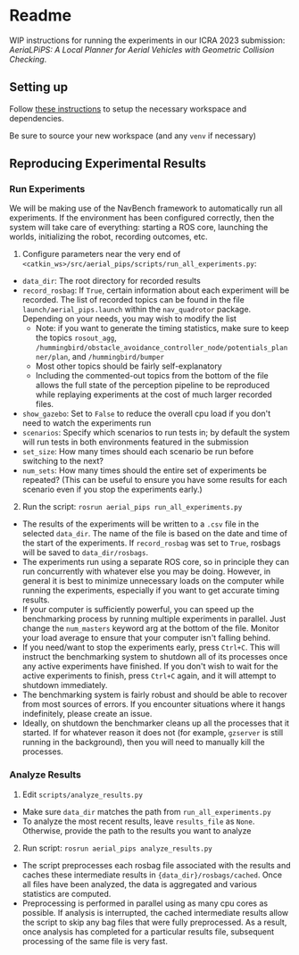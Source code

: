 # Readme
WIP instructions for running the experiments in our ICRA 2023 submission: _AeriaLPiPS: A Local Planner for Aerial Vehicles with Geometric Collision
Checking_. 

## Setting up
Follow [these instructions](https://github.com/ivalab/NavBench/tree/master/ICRA2023) to setup the necessary workspace and dependencies.

Be sure to source your new workspace (and any `venv` if necessary)



## Reproducing Experimental Results
### Run Experiments
We will be making use of the NavBench framework to automatically run all experiments. If the environment has been configured correctly, then the system will take care of everything: starting a ROS core, launching the worlds, initializing the robot, recording outcomes, etc. 
1. Configure parameters near the very end of `<catkin_ws>/src/aerial_pips/scripts/run_all_experiments.py`:
  - `data_dir`: The root directory for recorded results
  - `record_rosbag`: If `True`, certain information about each experiment will be recorded. The list of recorded topics can be found in the file `launch/aerial_pips.launch` within the `nav_quadrotor` package. Depending on your needs, you may wish to modify the list
    - Note: if you want to generate the timing statistics, make sure to keep the topics `rosout_agg`, `/hummingbird/obstacle_avoidance_controller_node/potentials_planner/plan`, and `/hummingbird/bumper`
    - Most other topics should be fairly self-explanatory
    - Including the commented-out topics from the bottom of the file allows the full state of the perception pipeline to be reproduced while replaying experiments at the cost of much larger recorded files.
  - `show_gazebo`: Set to `False` to reduce the overall cpu load if you don't need to watch the experiments run
  - `scenarios`: Specify which scenarios to run tests in; by default the system will run tests in both environments featured in the submission
  - `set_size`: How many times should each scenario be run before switching to the next?
  - `num_sets`: How many times should the entire set of experiments be repeated? (This can be useful to ensure you have some results for each scenario even if you stop the experiments early.)
2. Run the script: `rosrun aerial_pips run_all_experiments.py`
  - The results of the experiments will be written to a `.csv` file in the selected `data_dir`. The name of the file is based on the date and time of the start of the experiments. If `record_rosbag` was set to `True`, rosbags will be saved to `data_dir/rosbags`.
  - The experiments run using a separate ROS core, so in principle they can run concurrently with whatever else you may be doing. However, in general it is best to minimize unnecessary loads on the computer while running the experiments, especially if you want to get accurate timing results.
  - If your computer is sufficiently powerful, you can speed up the benchmarking process by running multiple experiments in parallel. Just change the `num_masters` keyword arg at the bottom of the file. Monitor your load average to ensure that your computer isn't falling behind.
  - If you need/want to stop the experiments early, press `Ctrl+C`. This will instruct the benchmarking system to shutdown all of its processes once any active experiments have finished. If you don't wish to wait for the active experiments to finish, press `Ctrl+C` again, and it will attempt to shutdown immediately.
  - The benchmarking system is fairly robust and should be able to recover from most sources of errors. If you encounter situations where it hangs indefinitely, please create an issue.
  - Ideally, on shutdown the benchmarker cleans up all the processes that it started. If for whatever reason it does not (for example, `gzserver` is still running in the background), then you will need to manually kill the processes.
  
### Analyze Results
1. Edit `scripts/analyze_results.py`
  - Make sure `data_dir` matches the path from `run_all_experiments.py`
  - To analyze the most recent results, leave `results_file` as `None`. Otherwise, provide the path to the results you want to analyze
2. Run script: `rosrun aerial_pips analyze_results.py`
  - The script preprocesses each rosbag file associated with the results and caches these intermediate results in `{data_dir}/rosbags/cached`. Once all files have been analyzed, the data is aggregated and various statistics are computed.
  - Preprocessing is performed in parallel using as many cpu cores as possible. If analysis is interrupted, the cached intermediate results allow the script to skip any bag files that were fully preprocessed. As a result, once analysis has completed for a particular results file, subsequent processing of the same file is very fast.
